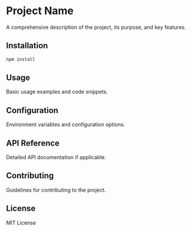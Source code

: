 # Project Name

A comprehensive description of the project, its purpose, and key features.

## Installation

```bash
npm install
```

## Usage

Basic usage examples and code snippets.

## Configuration

Environment variables and configuration options.

## API Reference

Detailed API documentation if applicable.

## Contributing

Guidelines for contributing to the project.

## License

MIT License